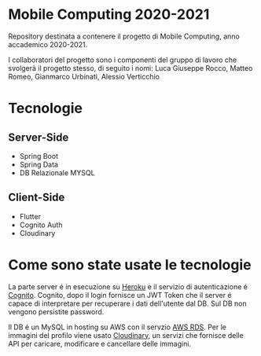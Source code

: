 # Mobile Computing 2020-2021

Repository destinata a contenere il progetto di Mobile Computing, anno accademico 2020-2021.

I collaboratori del progetto sono i componenti del gruppo di lavoro che svolgerà il progetto stesso, di seguito i nomi:
Luca Giuseppe Rocco, Matteo Romeo, Gianmarco Urbinati, Alessio Verticchio

# Tecnologie
## Server-Side
- Spring Boot
- Spring Data
- DB Relazionale MYSQL

## Client-Side
- Flutter
- Cognito Auth
- Cloudinary

# Come sono state usate le tecnologie
La parte server é in esecuzione su [Heroku](https://www.heroku.com/) e il servizio di autenticazione é [Cognito](https://aws.amazon.com/it/cognito/). Cognito, dopo il login fornisce un JWT Token che il server é capace di interpretare per recuperare i dati dell'utente dal DB. Sul DB non vengono persistite password.

Il DB é un MySQL in hosting su AWS con il servzio [AWS RDS](https://aws.amazon.com/it/rds/?trkCampaign=acq_paid_search_brand&sc_channel=ps&sc_campaign=acquisition_EMEA&sc_publisher=Google&sc_category=Database&sc_country=EMEA&sc_geo=EMEA&sc_outcome=acq&sc_detail=amazon%20mysql%20database&sc_content={adgroup}&sc_matchtype=e&sc_segment=467752181985&sc_medium=ACQ-P|PS-GO|Brand|Desktop|SU|Database|Solution|EMEA|EN|Sitelink|xx|EU&ef_id=Cj0KCQiAmL-ABhDFARIsAKywVaeBiNGcGU5FV0b7nGqxbWZEcqW24inXUkzh03LTkrgGUkNgfR857GYaAv1REALw_wcB:G:s&s_kwcid=AL!4422!3!467752181985!e!!g!!amazon%20mysql%20database).
Per le immagini del profilo viene usato [Cloudinary](https://cloudinary.com/), un servizi che fornisce delle API per caricare, modificare e cancellare delle immagini.
